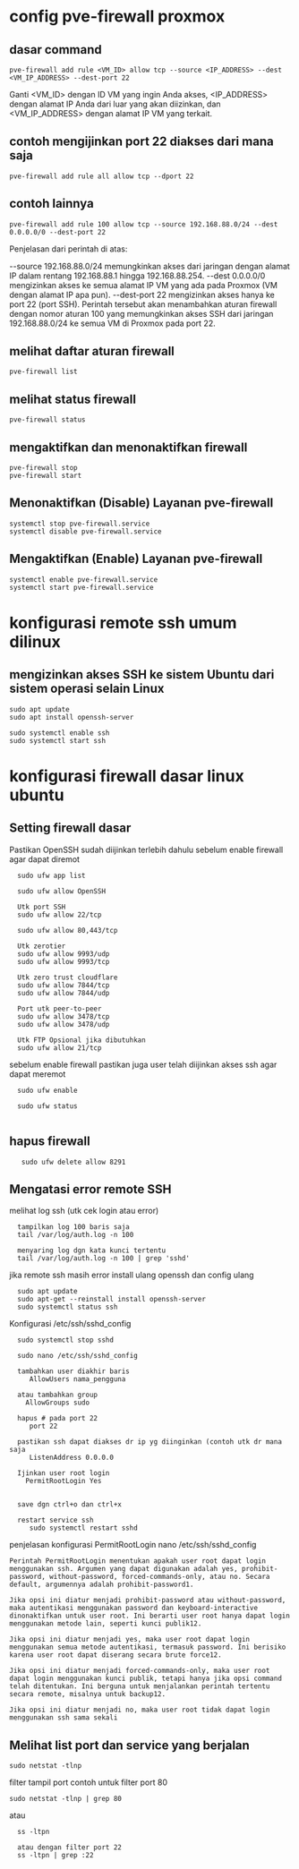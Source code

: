# config pve-firewall proxmox
## dasar command
```
pve-firewall add rule <VM_ID> allow tcp --source <IP_ADDRESS> --dest <VM_IP_ADDRESS> --dest-port 22
```

Ganti <VM_ID> dengan ID VM yang ingin Anda akses, <IP_ADDRESS> dengan alamat IP Anda dari luar yang akan diizinkan, dan <VM_IP_ADDRESS> dengan alamat IP VM yang terkait.

## contoh mengijinkan port 22 diakses dari mana saja

```
pve-firewall add rule all allow tcp --dport 22
```

## contoh lainnya
```
pve-firewall add rule 100 allow tcp --source 192.168.88.0/24 --dest 0.0.0.0/0 --dest-port 22

```
Penjelasan dari perintah di atas:

--source 192.168.88.0/24 memungkinkan akses dari jaringan dengan alamat IP dalam rentang 192.168.88.1 hingga 192.168.88.254.
--dest 0.0.0.0/0 mengizinkan akses ke semua alamat IP VM yang ada pada Proxmox (VM dengan alamat IP apa pun).
--dest-port 22 mengizinkan akses hanya ke port 22 (port SSH).
Perintah tersebut akan menambahkan aturan firewall dengan nomor aturan 100 yang memungkinkan akses SSH dari jaringan 192.168.88.0/24 ke semua VM di Proxmox pada port 22.

## melihat daftar aturan firewall
```
pve-firewall list
```

## melihat status firewall
```
pve-firewall status
```

## mengaktifkan dan menonaktifkan firewall
```
pve-firewall stop
pve-firewall start
```

## Menonaktifkan (Disable) Layanan pve-firewall
```
systemctl stop pve-firewall.service
systemctl disable pve-firewall.service
```

## Mengaktifkan (Enable) Layanan pve-firewall
```
systemctl enable pve-firewall.service
systemctl start pve-firewall.service
```

# konfigurasi remote ssh umum dilinux
## mengizinkan akses SSH ke sistem Ubuntu dari sistem operasi selain Linux

```
sudo apt update
sudo apt install openssh-server
```

```
sudo systemctl enable ssh
sudo systemctl start ssh
```


# konfigurasi firewall dasar linux ubuntu
## Setting firewall dasar
Pastikan OpenSSH sudah diijinkan terlebih dahulu sebelum enable firewall agar dapat diremot
```
  sudo ufw app list

  sudo ufw allow OpenSSH
  
  Utk port SSH
  sudo ufw allow 22/tcp

  sudo ufw allow 80,443/tcp

  Utk zerotier
  sudo ufw allow 9993/udp
  sudo ufw allow 9993/tcp

  Utk zero trust cloudflare
  sudo ufw allow 7844/tcp
  sudo ufw allow 7844/udp

  Port utk peer-to-peer
  sudo ufw allow 3478/tcp
  sudo ufw allow 3478/udp

  Utk FTP Opsional jika dibutuhkan
  sudo ufw allow 21/tcp
```

sebelum enable firewall pastikan juga user telah diijinkan akses ssh agar dapat meremot
```
  sudo ufw enable

  sudo ufw status
  
```

## hapus firewall
```
   sudo ufw delete allow 8291
```

## Mengatasi error remote SSH
melihat log ssh (utk cek login atau error)
```
  tampilkan log 100 baris saja
  tail /var/log/auth.log -n 100
```
```
  menyaring log dgn kata kunci tertentu
  tail /var/log/auth.log -n 100 | grep 'sshd'
```

jika remote ssh masih error install ulang openssh dan config ulang
```
  sudo apt update
  sudo apt-get --reinstall install openssh-server
  sudo systemctl status ssh
```

Konfigurasi /etc/ssh/sshd_config
```
  sudo systemctl stop sshd

  sudo nano /etc/ssh/sshd_config

  tambahkan user diakhir baris
     AllowUsers nama_pengguna

  atau tambahkan group
    AllowGroups sudo

  hapus # pada port 22
     port 22

  pastikan ssh dapat diakses dr ip yg diinginkan (contoh utk dr mana saja
     ListenAddress 0.0.0.0

  Ijinkan user root login
    PermitRootLogin Yes

  
  save dgn ctrl+o dan ctrl+x
  
  restart service ssh
     sudo systemctl restart sshd
```

penjelasan konfigurasi PermitRootLogin nano /etc/ssh/sshd_config
```
Perintah PermitRootLogin menentukan apakah user root dapat login menggunakan ssh. Argumen yang dapat digunakan adalah yes, prohibit-password, without-password, forced-commands-only, atau no. Secara default, argumennya adalah prohibit-password1.

Jika opsi ini diatur menjadi prohibit-password atau without-password, maka autentikasi menggunakan password dan keyboard-interactive dinonaktifkan untuk user root. Ini berarti user root hanya dapat login menggunakan metode lain, seperti kunci publik12.

Jika opsi ini diatur menjadi yes, maka user root dapat login menggunakan semua metode autentikasi, termasuk password. Ini berisiko karena user root dapat diserang secara brute force12.

Jika opsi ini diatur menjadi forced-commands-only, maka user root dapat login menggunakan kunci publik, tetapi hanya jika opsi command telah ditentukan. Ini berguna untuk menjalankan perintah tertentu secara remote, misalnya untuk backup12.

Jika opsi ini diatur menjadi no, maka user root tidak dapat login menggunakan ssh sama sekali
```

## Melihat list port dan service yang berjalan
```
sudo netstat -tlnp
```
filter tampil port contoh untuk filter port 80
```
sudo netstat -tlnp | grep 80
```
atau
```
  ss -ltpn

  atau dengan filter port 22
  ss -ltpn | grep :22
```


